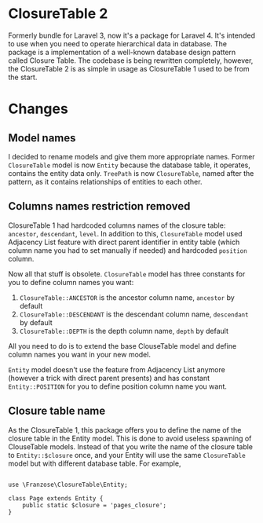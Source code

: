 # ClosureTable 2

Formerly bundle for Laravel 3, now it's a package for Laravel 4. It's intended to use when you need to operate hierarchical data in database. The package is a implementation of a well-known database design pattern called Closure Table. The codebase is being rewritten completely, however, the ClosureTable 2 is as simple in usage as ClosureTable 1 used to be from the start.

# Changes
## Model names
I decided to rename models and give them more appropriate names. Former `ClosureTable` model is now `Entity` because the database table, it operates, contains the entity data only. `TreePath` is now `ClosureTable`, named after the pattern, as it contains relationships of entities to each other.

## Columns names restriction removed
ClosureTable 1 had hardcoded columns names of the closure table: `ancestor`, `descendant`, `level`. In addition to this, `ClosureTable` model used Adjacency List feature with direct parent identifier in entity table (which column name you had to set manually if needed) and hardcoded `position` column.

Now all that stuff is obsolete. `ClosureTable` model has three constants for you to define column names you want:
1. `ClosureTable::ANCESTOR` is the ancestor column name, `ancestor` by default
2. `ClosureTable::DESCENDANT` is the descendant column name, `descendant` by default
3. `ClosureTable::DEPTH` is the depth column name, `depth` by default

All you need to do is to extend the base ClouseTable model and define column names you want in your new model.

`Entity` model doesn't use the feature from Adjacency List anymore (however a trick with direct parent presents) and has constant `Entity::POSITION` for you to define position column name you want.

## Closure table name
As the ClosureTable 1, this package offers you to define the name of the closure table in the Entity model. This is done to avoid useless spawning of ClouseTable models. Instead of that you write the name of the closure table to `Entity::$closure` once, and your Entity will use the same `ClosureTable` model but with different database table. For example,

<pre>
<code>
use \Franzose\ClosureTable\Entity;

class Page extends Entity {
    public static $closure = 'pages_closure';
}
</code>
</pre>
